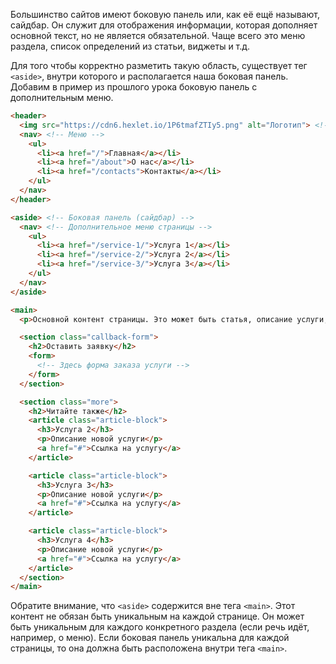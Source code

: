 Большинство сайтов имеют боковую панель или, как её ещё называют, сайдбар. Он служит для отображения информации, которая дополняет основной текст, но не является обязательной. Чаще всего это меню раздела, список определений из статьи, виджеты и т.д.

Для того чтобы корректно разметить такую область, существует тег `<aside>`, внутри которого и располагается наша боковая панель. Добавим в пример из прошлого урока боковую панель с дополнительным меню.

```html
<header>
  <img src="https://cdn6.hexlet.io/1P6tmafZTIy5.png" alt="Логотип"> <!-- Логотип сайта -->
  <nav> <!-- Меню -->
    <ul>
      <li><a href="/">Главная</a></li>
      <li><a href="/about">О нас</a></li>
      <li><a href="/contacts">Контакты</a></li>
    </ul>
  </nav>
</header>

<aside> <!-- Боковая панель (сайдбар) -->
  <nav> <!-- Дополнительное меню страницы -->
    <ul>
      <li><a href="/service-1/">Услуга 1</a></li>
      <li><a href="/service-2/">Услуга 2</a></li>
      <li><a href="/service-3/">Услуга 3</a></li>
    </ul>
  </nav>
</aside>

<main>
  <p>Основной контент страницы. Это может быть статья, описание услуги, данные на странице контакты</p>

  <section class="callback-form">
    <h2>Оставить заявку</h2>
    <form>
      <!-- Здесь форма заказа услуги -->
    </form>
  </section>

  <section class="more">
    <h2>Читайте также</h2>
    <article class="article-block">
      <h3>Услуга 2</h3>
      <p>Описание новой услуги</p>
      <a href="#">Ссылка на услугу</a>
    </article>

    <article class="article-block">
      <h3>Услуга 3</h3>
      <p>Описание новой услуги</p>
      <a href="#">Ссылка на услугу</a>
    </article>

    <article class="article-block">
      <h3>Услуга 4</h3>
      <p>Описание новой услуги</p>
      <a href="#">Ссылка на услугу</a>
    </article>
  </section>
</main>
```

Обратите внимание, что `<aside>` содержится вне тега `<main>`. Этот контент не обязан быть уникальным на каждой странице. Он может быть уникальным для каждого конкретного раздела (если речь идёт, например, о меню). Если боковая панель уникальна для каждой страницы, то она должна быть расположена внутри тега `<main>`.
